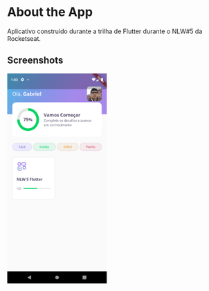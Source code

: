 # About the App

Aplicativo construido durante a trilha de Flutter durante o NLW#5 da Rocketseat.

## Screenshots

<img src="screenshots/Screenshot_1619183007.png" width=230/> 
